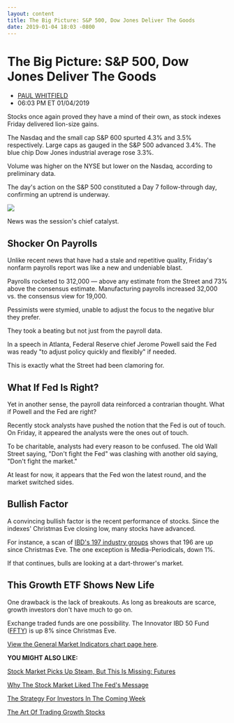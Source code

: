 ```yaml
---
layout: content
title: The Big Picture: S&P 500, Dow Jones Deliver The Goods
date: 2019-01-04 18:03 -0800
---
```



The Big Picture: S&P 500, Dow Jones Deliver The Goods
======================================================




* [PAUL WHITFIELD](https://www.investors.com/author/whitfieldp/ "Posts by PAUL WHITFIELD")
* 06:03 PM ET 01/04/2019




Stocks once again proved they have a mind of their own, as stock indexes Friday delivered lion-size gains.




The Nasdaq and the small cap S&P 600 spurted 4.3% and 3.5% respectively. Large caps as gauged in the S&P 500 advanced 3.4%. The blue chip Dow Jones industrial average rose 3.3%.


Volume was higher on the NYSE but lower on the Nasdaq, according to preliminary data.


The day's action on the S&P 500 constituted a Day 7 follow-through day, confirming an uptrend is underway.


![](https://www.investors.com/wp-content/uploads/2019/01/2MP010419-300x300.jpg)


News was the session's chief catalyst.


Shocker On Payrolls
-------------------


Unlike recent news that have had a stale and repetitive quality, Friday's nonfarm payrolls report was like a new and undeniable blast.


Payrolls rocketed to 312,000 — above any estimate from the Street and 73% above the consensus estimate. Manufacturing payrolls increased 32,000 vs. the consensus view for 19,000.


Pessimists were stymied, unable to adjust the focus to the negative blur they prefer.


They took a beating but not just from the payroll data.


In a speech in Atlanta, Federal Reserve chief Jerome Powell said the Fed was ready "to adjust policy quickly and flexibly" if needed.


This is exactly what the Street had been clamoring for.


What If Fed Is Right?
---------------------


Yet in another sense, the payroll data reinforced a contrarian thought. What if Powell and the Fed are right?


Recently stock analysts have pushed the notion that the Fed is out of touch. On Friday, it appeared the analysts were the ones out of touch.


To be charitable, analysts had every reason to be confused. The old Wall Street saying, "Don't fight the Fed" was clashing with another old saying, "Don't fight the market."


At least for now, it appears that the Fed won the latest round, and the market switched sides.


Bullish Factor
--------------


A convincing bullish factor is the recent performance of stocks. Since the indexes' Christmas Eve closing low, many stocks have advanced.


For instance, a scan of [IBD's 197 industry groups](https://www.investors.com/ibd-data-tables/) shows that 196 are up since Christmas Eve. The one exception is Media-Periodicals, down 1%.


If that continues, bulls are looking at a dart-thrower's market.


This Growth ETF Shows New Life
------------------------------


One drawback is the lack of breakouts. As long as breakouts are scarce, growth investors don't have much to go on.


Exchange traded funds are one possibility. The Innovator IBD 50 Fund ([FFTY](https://research.investors.com/quote.aspx?symbol=FFTY)) is up 8% since Christmas Eve.


[View the General Market Indicators chart page here](https://www.investors.com/wp-content/uploads/2019/01/GMI_010719.pdf).



**YOU MIGHT ALSO LIKE:**


[Stock Market Picks Up Steam, But This Is Missing: Futures](https://www.investors.com/market-trend/stock-market-today/dow-jones-futures-2019-stock-market-rally-top-stocks/)


[Why The Stock Market Liked The Fed's Message](https://www.investors.com/news/economy/fed-chairman-jerome-powell-gives-dow-jones-a-reason-to-smile/)


[The Strategy For Investors In The Coming Week](https://www.investors.com/research/investing-action-plan/ces-2019-us-china-trade-talks-fed-minutes/)


[The Art Of Trading Growth Stocks](https://www.investors.com/how-to-invest/investors-corner/breakaway-gap-the-art-of-the-breakout/)




